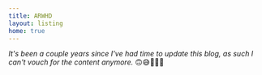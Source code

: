```yaml
---
title: ARWHD
layout: listing
home: true
---
```


_It's been a couple years since I've had time to update this blog, as such I can't vouch for the content anymore._ 🙃😅👋👨‍💻